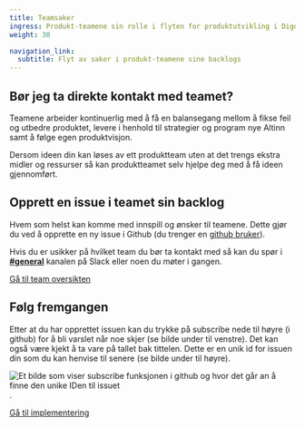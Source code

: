 ```yaml
---
title: Teamsaker
ingress: Produkt-teamene sin rolle i flyten for produktutvikling i Digdir.
weight: 30

navigation_link:
  subtitle: Flyt av saker i produkt-teamene sine backlogs
---
```



## Bør jeg ta direkte kontakt med teamet?
Teamene arbeider kontinuerlig med å få en balansegang mellom å fikse feil og utbedre produktet, levere i henhold til strategier og program nye Altinn samt å følge egen produktvisjon.  

Dersom ideen din kan løses av ett produktteam uten at det trengs ekstra midler og ressurser så kan produktteamet selv hjelpe deg med å få ideen gjennomført.

[//]: # (Card section skal ligge her)
[//]: # (Innhold til Porteføljesaker card: "Når du trenger forankring hos ledelsen og ideen tar 6+ måneder å gjennomføre")
[//]: # (Innhold til Produktgruppesaker card: "Når ideen må løses på tvers av flere team uten ekstra midler og ressurser")
[//]: # (Innhold til Støtteordninger card: "Medfinansiering og Stimulab er gode alternativer til finansiering" - link til https://www.digdir.no/finansiering/finansiering/702)


## Opprett en issue i teamet sin backlog
Hvem som helst kan komme med innspill og ønsker til teamene. Dette gjør du ved å opprette en ny issue i Github (du trenger en [github bruker](https://github.com/signup)).  

Hvis du er usikker på hvilket team du bør ta kontakt med så kan du spør i **[#general](https://altinn.slack.com/archives/CCQEQKGJD)** kanalen på Slack eller noen du møter i gangen.

[Gå til team oversikten](/teams/)


## Følg fremgangen

Etter at du har opprettet issuen kan du trykke på subscribe nede til høyre (i github) for å bli varslet når noe skjer (se bilde under til venstre). Det kan også være kjekt å ta vare på tallet bak tittelen. Dette er en unik id for issuen din som du kan henvise til senere (se bilde under til høyre).  

![Et bilde som viser subscribe funksjonen i github og hvor det går an å finne den unike IDen til issuet](/images/folg-fremgangen-github.png).  

[Gå til implementering](https://baksia.digdir.no/produktutviklingsmodell/flyt#implementering)
